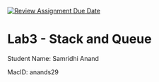 [![Review Assignment Due Date](https://classroom.github.com/assets/deadline-readme-button-22041afd0340ce965d47ae6ef1cefeee28c7c493a6346c4f15d667ab976d596c.svg)](https://classroom.github.com/a/3D3ZyURT)
# Lab3 - Stack and Queue

Student Name:   Samridhi Anand

MacID:          anands29

